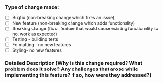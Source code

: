 ### Type of change made:
- [ ] Bugfix (non-breaking change which fixes an issue)
- [ ] New feature (non-breaking change which adds functionality)
- [ ] Breaking change (fix or feature that would cause existing functionality to not work as expected)
- [ ] Testing - building tests
- [ ] Formatting - no new features
- [ ] Styling- no new features
### Detailed Description (Why is this change required? What problem does it solve? Any challenges that arose while implementing this feature? If so, how were they addressed?)

